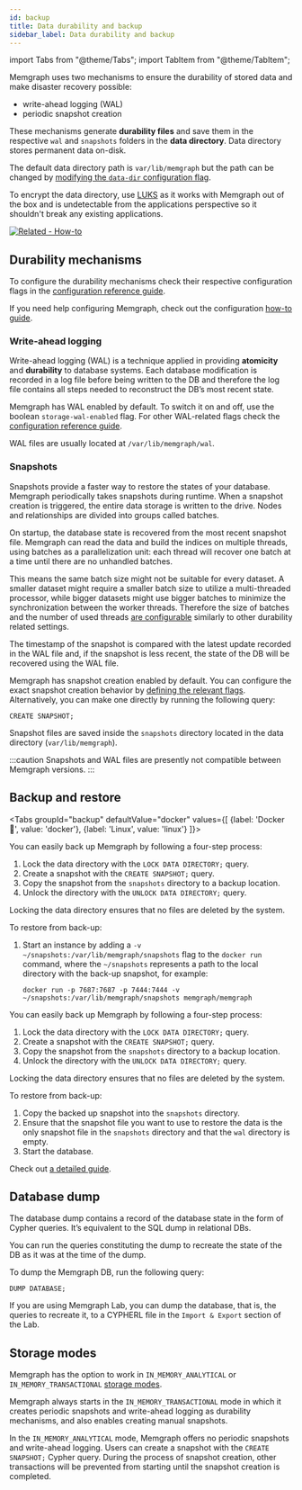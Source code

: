 ```yaml
---
id: backup
title: Data durability and backup
sidebar_label: Data durability and backup
---
```

import Tabs from "@theme/Tabs"; import TabItem from "@theme/TabItem";

Memgraph uses two mechanisms to ensure the durability of stored data and make
disaster recovery possible:

* write-ahead logging (WAL)
* periodic snapshot creation

These mechanisms generate **durability files** and save them in the respective
`wal` and `snapshots` folders in the **data directory**. Data directory stores
permanent data on-disk. 

The default data directory path is `var/lib/memgraph` but the path can be
changed by [modifying the `data-dir` configuration
flag](/memgraph/reference-guide/configuration#other).

To encrypt the data directory, use
[LUKS](https://gitlab.com/cryptsetup/cryptsetup/) as it works with Memgraph out
of the box and is undetectable from the applications perspective so it shouldn't
break any existing applications. 

[![Related - How-to](https://img.shields.io/static/v1?label=Related&message=How-to&color=blue&style=for-the-badge)](/how-to-guides/create-backup.md)

## Durability mechanisms

To configure the durability mechanisms check their respective configuration
flags in the [configuration reference
guide](/memgraph/reference-guide/configuration#storage). 

If you need help configuring Memgraph, check out the configuration [how-to
guide](/how-to-guides/config-logs.md).

### Write-ahead logging

Write-ahead logging (WAL) is a technique applied in providing **atomicity** and
**durability** to database systems. Each database modification is recorded in a
log file before being written to the DB and therefore the log file contains all
steps needed to reconstruct the DB’s most recent state.

Memgraph has WAL enabled by default. To switch it on and off, use the boolean
`storage-wal-enabled` flag. For other WAL-related flags check the [configuration
reference guide](/memgraph/reference-guide/configuration#storage).

WAL files are usually located at `/var/lib/memgraph/wal`.

### Snapshots
Snapshots provide a faster way to restore the states of your database. Memgraph
periodically takes snapshots during runtime. When a snapshot creation is
triggered, the entire data storage is written to the drive. Nodes and
relationships are divided into groups called batches.

On startup, the database state is recovered from the most recent snapshot file.
Memgraph can read the data and build the indices on multiple threads, using
batches as a parallelization unit: each thread will recover one batch at a time
until there are no unhandled batches.

This means the same batch size might not be suitable for every dataset. A
smaller dataset might require a smaller batch size to utilize a multi-threaded
processor, while bigger datasets might use bigger batches to minimize the
synchronization between the worker threads. Therefore the size of batches and
the number of used threads [are
configurable](/memgraph/reference-guide/configuration#storage) similarly to
other durability related settings.

The timestamp of the snapshot is compared with the latest update recorded in the
WAL file and, if the snapshot is less recent, the state of the DB will be
recovered using the WAL file.

Memgraph has snapshot creation enabled by default. You can configure the exact
snapshot creation behavior by [defining the relevant flags](/memgraph/reference-guide/configuration#storage).
Alternatively, you can make one directly by running the following query:

```opencypher
CREATE SNAPSHOT;
```
Snapshot files are saved inside the `snapshots` directory located in the data directory
(`var/lib/memgraph`). 

:::caution
Snapshots and WAL files are presently not compatible between Memgraph versions.
:::

## Backup and restore

<Tabs
  groupId="backup"
  defaultValue="docker"
  values={[
    {label: 'Docker 🐳', value: 'docker'},
    {label: 'Linux', value: 'linux'}
  ]}>
<TabItem value='docker'>

You can easily back up Memgraph by following a four-step process:

1. Lock the data directory with the `LOCK DATA DIRECTORY;` query.
2. Create a snapshot with the `CREATE SNAPSHOT;` query.
3. Copy the snapshot from the `snapshots` directory to a backup location.
4. Unlock the directory with the `UNLOCK DATA DIRECTORY;` query.

Locking the data directory ensures that no files are deleted by the system. 

To restore from back-up:

1. Start an instance by adding a `-v ~/snapshots:/var/lib/memgraph/snapshots`
    flag to the `docker run` command, where the `~/snapshots` represents a path to
    the local directory with the back-up snapshot, for example: 

    ```
    docker run -p 7687:7687 -p 7444:7444 -v ~/snapshots:/var/lib/memgraph/snapshots memgraph/memgraph
    ```

</TabItem>
<TabItem value='linux'>

You can easily back up Memgraph by following a four-step process:

1. Lock the data directory with the `LOCK DATA DIRECTORY;` query.
2. Create a snapshot with the `CREATE SNAPSHOT;` query.
3. Copy the snapshot from the `snapshots` directory to a backup location.
4. Unlock the directory with the `UNLOCK DATA DIRECTORY;` query.

Locking the data directory ensures that no files are deleted by the system. 

To restore from back-up:

1. Copy the backed up snapshot into the `snapshots` directory.
2. Ensure that the snapshot file you want to use to restore the data is the only
   snapshot file in the `snapshots` directory and that the `wal` directory is
   empty.
3. Start the database. 

</TabItem>
</Tabs>

Check out [a detailed guide](/how-to-guides/create-backup.md).

## Database dump

The database dump contains a record of the database state in the form of Cypher
queries. It’s equivalent to the SQL dump in relational DBs. 

You can run the queries constituting the dump to recreate the state of the DB as
it was at the time of the dump.

To dump the Memgraph DB, run the following query:

```opencypher
DUMP DATABASE;
```
If you are using Memgraph Lab, you can dump the database, that is, the queries
to recreate it, to a CYPHERL file in the `Import & Export` section of the Lab.

## Storage modes

Memgraph has the option to work in `IN_MEMORY_ANALYTICAL` or `IN_MEMORY_TRANSACTIONAL`
[storage modes](/reference-guide/storage-modes.md).

Memgraph always starts in the `IN_MEMORY_TRANSACTIONAL` mode in which it creates
periodic snapshots and write-ahead logging as durability mechanisms, and also
enables creating manual snapshots.

In the `IN_MEMORY_ANALYTICAL` mode, Memgraph offers no periodic snapshots and
write-ahead logging. Users can create a snapshot with the `CREATE SNAPSHOT;`
Cypher query. During the process of snapshot creation, other transactions will
be prevented from starting until the snapshot creation is completed.

